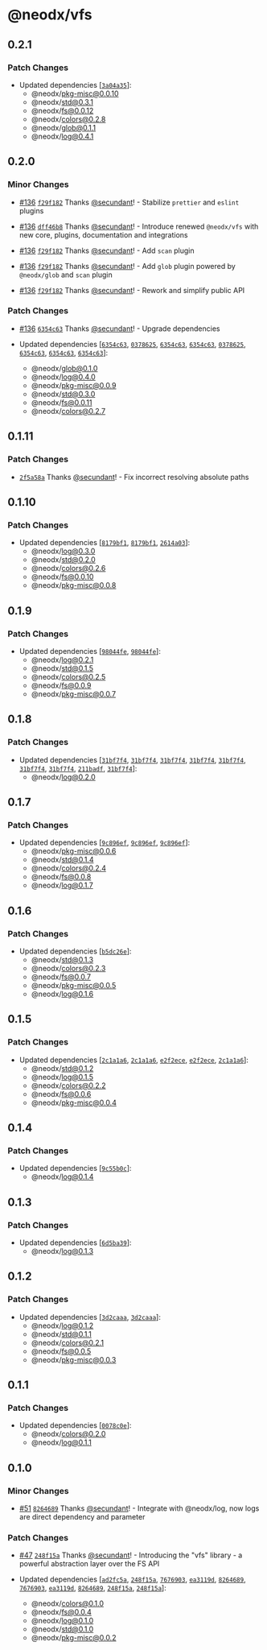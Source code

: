 # @neodx/vfs

## 0.2.1

### Patch Changes

- Updated dependencies [[`3a04a35`](https://github.com/secundant/neodx/commit/3a04a356465a837608b966770f2f00b179914960)]:
  - @neodx/pkg-misc@0.0.10
  - @neodx/std@0.3.1
  - @neodx/fs@0.0.12
  - @neodx/colors@0.2.8
  - @neodx/glob@0.1.1
  - @neodx/log@0.4.1

## 0.2.0

### Minor Changes

- [#136](https://github.com/secundant/neodx/pull/136) [`f29f182`](https://github.com/secundant/neodx/commit/f29f1828962f044ed55e68a36adbe88ba7fab0bf) Thanks [@secundant](https://github.com/secundant)! - Stabilize `prettier` and `eslint` plugins

- [#136](https://github.com/secundant/neodx/pull/136) [`dff46b8`](https://github.com/secundant/neodx/commit/dff46b88eb23041d94e2547747c5784d391f7eb0) Thanks [@secundant](https://github.com/secundant)! - Introduce renewed `@neodx/vfs` with new core, plugins, documentation and integrations

- [#136](https://github.com/secundant/neodx/pull/136) [`f29f182`](https://github.com/secundant/neodx/commit/f29f1828962f044ed55e68a36adbe88ba7fab0bf) Thanks [@secundant](https://github.com/secundant)! - Add `scan` plugin

- [#136](https://github.com/secundant/neodx/pull/136) [`f29f182`](https://github.com/secundant/neodx/commit/f29f1828962f044ed55e68a36adbe88ba7fab0bf) Thanks [@secundant](https://github.com/secundant)! - Add `glob` plugin powered by `@neodx/glob` and `scan` plugin

- [#136](https://github.com/secundant/neodx/pull/136) [`f29f182`](https://github.com/secundant/neodx/commit/f29f1828962f044ed55e68a36adbe88ba7fab0bf) Thanks [@secundant](https://github.com/secundant)! - Rework and simplify public API

### Patch Changes

- [#136](https://github.com/secundant/neodx/pull/136) [`6354c63`](https://github.com/secundant/neodx/commit/6354c6328f2a13fdd0228b87d8b91cd0c090bce1) Thanks [@secundant](https://github.com/secundant)! - Upgrade dependencies

- Updated dependencies [[`6354c63`](https://github.com/secundant/neodx/commit/6354c6328f2a13fdd0228b87d8b91cd0c090bce1), [`0378625`](https://github.com/secundant/neodx/commit/0378625b037049bc95bd882fe53ea08ce0ee942d), [`6354c63`](https://github.com/secundant/neodx/commit/6354c6328f2a13fdd0228b87d8b91cd0c090bce1), [`6354c63`](https://github.com/secundant/neodx/commit/6354c6328f2a13fdd0228b87d8b91cd0c090bce1), [`0378625`](https://github.com/secundant/neodx/commit/0378625b037049bc95bd882fe53ea08ce0ee942d), [`6354c63`](https://github.com/secundant/neodx/commit/6354c6328f2a13fdd0228b87d8b91cd0c090bce1), [`6354c63`](https://github.com/secundant/neodx/commit/6354c6328f2a13fdd0228b87d8b91cd0c090bce1), [`6354c63`](https://github.com/secundant/neodx/commit/6354c6328f2a13fdd0228b87d8b91cd0c090bce1)]:
  - @neodx/glob@0.1.0
  - @neodx/log@0.4.0
  - @neodx/pkg-misc@0.0.9
  - @neodx/std@0.3.0
  - @neodx/fs@0.0.11
  - @neodx/colors@0.2.7

## 0.1.11

### Patch Changes

- [`2f5a58a`](https://github.com/secundant/neodx/commit/2f5a58a2a97329a73f872f3f8a61e3903505ea63) Thanks [@secundant](https://github.com/secundant)! - Fix incorrect resolving absolute paths

## 0.1.10

### Patch Changes

- Updated dependencies [[`8179bf1`](https://github.com/secundant/neodx/commit/8179bf1162eef832eda03726e2dd79dda094c78b), [`8179bf1`](https://github.com/secundant/neodx/commit/8179bf1162eef832eda03726e2dd79dda094c78b), [`2614a03`](https://github.com/secundant/neodx/commit/2614a0345f2a2cd57984c22fc5f3e0446e5e8a77)]:
  - @neodx/log@0.3.0
  - @neodx/std@0.2.0
  - @neodx/colors@0.2.6
  - @neodx/fs@0.0.10
  - @neodx/pkg-misc@0.0.8

## 0.1.9

### Patch Changes

- Updated dependencies [[`98044fe`](https://github.com/secundant/neodx/commit/98044fef94d8f3159db2b2d5d30292895d7e1472), [`98044fe`](https://github.com/secundant/neodx/commit/98044fef94d8f3159db2b2d5d30292895d7e1472)]:
  - @neodx/log@0.2.1
  - @neodx/std@0.1.5
  - @neodx/colors@0.2.5
  - @neodx/fs@0.0.9
  - @neodx/pkg-misc@0.0.7

## 0.1.8

### Patch Changes

- Updated dependencies [[`31bf7f4`](https://github.com/secundant/neodx/commit/31bf7f44e8ccbff258d79a2b60b2834331cdd678), [`31bf7f4`](https://github.com/secundant/neodx/commit/31bf7f44e8ccbff258d79a2b60b2834331cdd678), [`31bf7f4`](https://github.com/secundant/neodx/commit/31bf7f44e8ccbff258d79a2b60b2834331cdd678), [`31bf7f4`](https://github.com/secundant/neodx/commit/31bf7f44e8ccbff258d79a2b60b2834331cdd678), [`31bf7f4`](https://github.com/secundant/neodx/commit/31bf7f44e8ccbff258d79a2b60b2834331cdd678), [`31bf7f4`](https://github.com/secundant/neodx/commit/31bf7f44e8ccbff258d79a2b60b2834331cdd678), [`31bf7f4`](https://github.com/secundant/neodx/commit/31bf7f44e8ccbff258d79a2b60b2834331cdd678), [`211badf`](https://github.com/secundant/neodx/commit/211badf76788775353e1cb5a6b4a5518628e9082), [`31bf7f4`](https://github.com/secundant/neodx/commit/31bf7f44e8ccbff258d79a2b60b2834331cdd678)]:
  - @neodx/log@0.2.0

## 0.1.7

### Patch Changes

- Updated dependencies [[`9c896ef`](https://github.com/secundant/neodx/commit/9c896efc7bd09c51e693d694e8265e0e580e30b4), [`9c896ef`](https://github.com/secundant/neodx/commit/9c896efc7bd09c51e693d694e8265e0e580e30b4), [`9c896ef`](https://github.com/secundant/neodx/commit/9c896efc7bd09c51e693d694e8265e0e580e30b4)]:
  - @neodx/pkg-misc@0.0.6
  - @neodx/std@0.1.4
  - @neodx/colors@0.2.4
  - @neodx/fs@0.0.8
  - @neodx/log@0.1.7

## 0.1.6

### Patch Changes

- Updated dependencies [[`b5dc26e`](https://github.com/secundant/neodx/commit/b5dc26e0c47bab3f01863a15cf5db360e39efdcf)]:
  - @neodx/std@0.1.3
  - @neodx/colors@0.2.3
  - @neodx/fs@0.0.7
  - @neodx/pkg-misc@0.0.5
  - @neodx/log@0.1.6

## 0.1.5

### Patch Changes

- Updated dependencies [[`2c1a1a6`](https://github.com/secundant/neodx/commit/2c1a1a6e1e2980f2fdd26260790707db7352bce8), [`2c1a1a6`](https://github.com/secundant/neodx/commit/2c1a1a6e1e2980f2fdd26260790707db7352bce8), [`e2f2ece`](https://github.com/secundant/neodx/commit/e2f2eceec7aaa5d4ddbc5f156a018cf3822d529a), [`e2f2ece`](https://github.com/secundant/neodx/commit/e2f2eceec7aaa5d4ddbc5f156a018cf3822d529a), [`2c1a1a6`](https://github.com/secundant/neodx/commit/2c1a1a6e1e2980f2fdd26260790707db7352bce8)]:
  - @neodx/std@0.1.2
  - @neodx/log@0.1.5
  - @neodx/colors@0.2.2
  - @neodx/fs@0.0.6
  - @neodx/pkg-misc@0.0.4

## 0.1.4

### Patch Changes

- Updated dependencies [[`9c55b0c`](https://github.com/secundant/neodx/commit/9c55b0cb42093c10e1b04baaf2dec86647737fc2)]:
  - @neodx/log@0.1.4

## 0.1.3

### Patch Changes

- Updated dependencies [[`6d5ba39`](https://github.com/secundant/neodx/commit/6d5ba397c63c64f2501536449ce7cc98ebe417c3)]:
  - @neodx/log@0.1.3

## 0.1.2

### Patch Changes

- Updated dependencies [[`3d2caaa`](https://github.com/secundant/neodx/commit/3d2caaa792bcf392765c08d11c6a82c3a19295e4), [`3d2caaa`](https://github.com/secundant/neodx/commit/3d2caaa792bcf392765c08d11c6a82c3a19295e4)]:
  - @neodx/log@0.1.2
  - @neodx/std@0.1.1
  - @neodx/colors@0.2.1
  - @neodx/fs@0.0.5
  - @neodx/pkg-misc@0.0.3

## 0.1.1

### Patch Changes

- Updated dependencies [[`0078c0e`](https://github.com/secundant/neodx/commit/0078c0ea65dba33fa422b14a9cc51d6c70851856)]:
  - @neodx/colors@0.2.0
  - @neodx/log@0.1.1

## 0.1.0

### Minor Changes

- [#51](https://github.com/secundant/neodx/pull/51) [`8264689`](https://github.com/secundant/neodx/commit/826468971ee171e5e2a0a28c55e0a2e9411f12a3) Thanks [@secundant](https://github.com/secundant)! - Integrate with @neodx/log, now logs are direct dependency and parameter

### Patch Changes

- [#47](https://github.com/secundant/neodx/pull/47) [`248f15a`](https://github.com/secundant/neodx/commit/248f15ab83719f4fecc19c6882442c8815d3bfba) Thanks [@secundant](https://github.com/secundant)! - Introducing the "vfs" library - a powerful abstraction layer over the FS API

- Updated dependencies [[`ad2fc5a`](https://github.com/secundant/neodx/commit/ad2fc5a19875cf5ceba23a90c8a1934d1a65b67b), [`248f15a`](https://github.com/secundant/neodx/commit/248f15ab83719f4fecc19c6882442c8815d3bfba), [`7676903`](https://github.com/secundant/neodx/commit/76769036464164b3db2b9ff13a63b72e719430e6), [`ea3119d`](https://github.com/secundant/neodx/commit/ea3119d23cd6107b1a1c71caf69877511536a975), [`8264689`](https://github.com/secundant/neodx/commit/826468971ee171e5e2a0a28c55e0a2e9411f12a3), [`7676903`](https://github.com/secundant/neodx/commit/76769036464164b3db2b9ff13a63b72e719430e6), [`ea3119d`](https://github.com/secundant/neodx/commit/ea3119d23cd6107b1a1c71caf69877511536a975), [`8264689`](https://github.com/secundant/neodx/commit/826468971ee171e5e2a0a28c55e0a2e9411f12a3), [`248f15a`](https://github.com/secundant/neodx/commit/248f15ab83719f4fecc19c6882442c8815d3bfba), [`248f15a`](https://github.com/secundant/neodx/commit/248f15ab83719f4fecc19c6882442c8815d3bfba)]:
  - @neodx/colors@0.1.0
  - @neodx/fs@0.0.4
  - @neodx/log@0.1.0
  - @neodx/std@0.1.0
  - @neodx/pkg-misc@0.0.2
